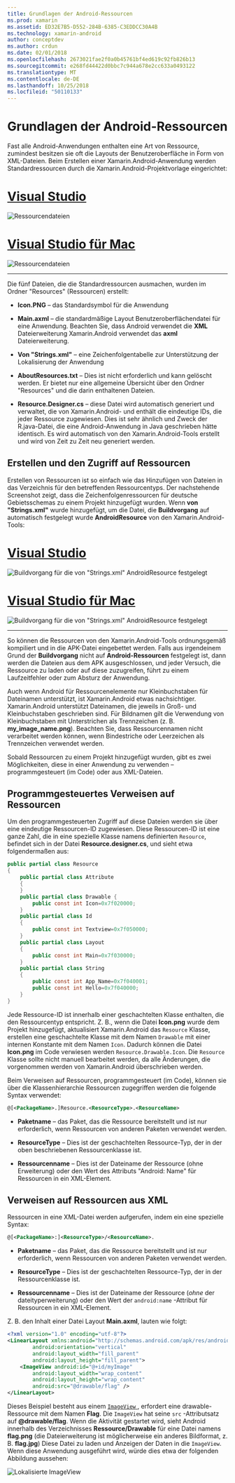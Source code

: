 ```yaml
---
title: Grundlagen der Android-Ressourcen
ms.prod: xamarin
ms.assetid: ED32E7B5-D552-284B-6385-C3EDDCC30A4B
ms.technology: xamarin-android
author: conceptdev
ms.author: crdun
ms.date: 02/01/2018
ms.openlocfilehash: 2673021fae2f0a0b45761bf4ed619c92fb826b13
ms.sourcegitcommit: e268fd44422d0bbc7c944a678e2cc633a0493122
ms.translationtype: MT
ms.contentlocale: de-DE
ms.lasthandoff: 10/25/2018
ms.locfileid: "50110133"
---
```

# <a name="android-resource-basics"></a>Grundlagen der Android-Ressourcen

Fast alle Android-Anwendungen enthalten eine Art von Ressource, zumindest besitzen sie oft die Layouts der Benutzeroberfläche in Form von XML-Dateien. Beim Erstellen einer Xamarin.Android-Anwendung werden Standardressourcen durch die Xamarin.Android-Projektvorlage eingerichtet:

# <a name="visual-studiotabwindows"></a>[Visual Studio](#tab/windows)

![Ressourcendateien](android-resource-basics-images/01-resource-files-vs.png)
 
# <a name="visual-studio-for-mactabmacos"></a>[Visual Studio für Mac](#tab/macos)

![Ressourcendateien](android-resource-basics-images/01-resource-files-xs.png)
 
-----

Die fünf Dateien, die die Standardressourcen ausmachen, wurden im Ordner "Resources" (Ressourcen) erstellt:

-  **Icon.PNG** &ndash; das Standardsymbol für die Anwendung

-  **Main.axml** &ndash; die standardmäßige Layout Benutzeroberflächendatei für eine Anwendung. Beachten Sie, dass Android verwendet die **XML** Dateierweiterung Xamarin.Android verwendet das **axml** Dateierweiterung.

-  **Von "Strings.xml"** &ndash; eine Zeichenfolgentabelle zur Unterstützung der Lokalisierung der Anwendung

-  **AboutResources.txt** &ndash; Dies ist nicht erforderlich und kann gelöscht werden. Er bietet nur eine allgemeine Übersicht über den Ordner "Resources" und die darin enthaltenen Dateien.

-  **Resource.Designer.cs** &ndash; diese Datei wird automatisch generiert und verwaltet, die von Xamarin.Android- und enthält die eindeutige IDs, die jeder Ressource zugewiesen. Dies ist sehr ähnlich und Zweck der R.java-Datei, die eine Android-Anwendung in Java geschrieben hätte identisch. Es wird automatisch von den Xamarin.Android-Tools erstellt und wird von Zeit zu Zeit neu generiert werden.


## <a name="creating-and-accessing-resources"></a>Erstellen und den Zugriff auf Ressourcen

Erstellen von Ressourcen ist so einfach wie das Hinzufügen von Dateien in das Verzeichnis für den betreffenden Ressourcentyps. Der nachstehende Screenshot zeigt, dass die Zeichenfolgenressourcen für deutsche Gebietsschemas zu einem Projekt hinzugefügt wurden. Wenn **von "Strings.xml"** wurde hinzugefügt, um die Datei, die **Buildvorgang** auf automatisch festgelegt wurde **AndroidResource** von den Xamarin.Android-Tools:

# <a name="visual-studiotabwindows"></a>[Visual Studio](#tab/windows)

![Buildvorgang für die von "Strings.xml" AndroidResource festgelegt](android-resource-basics-images/02-build-action-vs.png)
 
# <a name="visual-studio-for-mactabmacos"></a>[Visual Studio für Mac](#tab/macos)

![Buildvorgang für die von "Strings.xml" AndroidResource festgelegt](android-resource-basics-images/02-build-action-xs.png)
 
-----
 

So können die Ressourcen von den Xamarin.Android-Tools ordnungsgemäß kompiliert und in die APK-Datei eingebettet werden. Falls aus irgendeinem Grund der **Buildvorgang** nicht auf **Android-Ressourcen** festgelegt ist, dann werden die Dateien aus dem APK ausgeschlossen, und jeder Versuch, die Ressource zu laden oder auf diese zuzugreifen, führt zu einem Laufzeitfehler oder zum Absturz der Anwendung.

Auch wenn Android für Ressourcenelemente nur Kleinbuchstaben für Dateinamen unterstützt, ist Xamarin.Android etwas nachsichtiger. Xamarin.Android unterstützt Dateinamen, die jeweils in Groß- und Kleinbuchstaben geschrieben sind. Für Bildnamen gilt die Verwendung von Kleinbuchstaben mit Unterstrichen als Trennzeichen (z. B. **my\_image\_name.png**). Beachten Sie, dass Ressourcennamen nicht verarbeitet werden können, wenn Bindestriche oder Leerzeichen als Trennzeichen verwendet werden.

Sobald Ressourcen zu einem Projekt hinzugefügt wurden, gibt es zwei Möglichkeiten, diese in einer Anwendung zu verwenden &ndash; programmgesteuert (im Code) oder aus XML-Dateien.


## <a name="referencing-resources-programmatically"></a>Programmgesteuertes Verweisen auf Ressourcen

Um den programmgesteuerten Zugriff auf diese Dateien werden sie über eine eindeutige Ressourcen-ID zugewiesen. Diese Ressourcen-ID ist eine ganze Zahl, die in eine spezielle Klasse namens definierten `Resource`, befindet sich in der Datei **Resource.designer.cs**, und sieht etwa folgendermaßen aus:

```csharp
public partial class Resource
{
    public partial class Attribute
    {
    }
    public partial class Drawable {
        public const int Icon=0x7f020000;
    }
    public partial class Id
    {
        public const int Textview=0x7f050000;
    }
    public partial class Layout
    {
        public const int Main=0x7f030000;
    }
    public partial class String
    {
        public const int App_Name=0x7f040001;
        public const int Hello=0x7f040000;
    }
}
```

Jede Ressource-ID ist innerhalb einer geschachtelten Klasse enthalten, die den Ressourcentyp entspricht. Z. B., wenn die Datei **Icon.png** wurde dem Projekt hinzugefügt, aktualisiert Xamarin.Android das `Resource` Klasse, erstellen eine geschachtelte Klasse mit dem Namen `Drawable` mit einer internen Konstante mit dem Namen `Icon`.
Dadurch können die Datei **Icon.png** im Code verwiesen werden `Resource.Drawable.Icon`. Die `Resource` Klasse sollte nicht manuell bearbeitet werden, da alle Änderungen, die vorgenommen werden von Xamarin.Android überschrieben werden.

Beim Verweisen auf Ressourcen, programmgesteuert (im Code), können sie über die Klassenhierarchie Ressourcen zugegriffen werden die folgende Syntax verwendet:

```xml
@[<PackageName>.]Resource.<ResourceType>.<ResourceName>
```

-  **Paketname** &ndash; das Paket, das die Ressource bereitstellt und ist nur erforderlich, wenn Ressourcen von anderen Paketen verwendet werden.

-  **ResourceType** &ndash; Dies ist der geschachtelten Ressource-Typ, der in der oben beschriebenen Ressourcenklasse ist.

-  **Ressourcenname** &ndash; Dies ist der Dateiname der Ressource (ohne Erweiterung) oder den Wert des Attributs "Android: Name" für Ressourcen in ein XML-Element.


## <a name="referencing-resources-from-xml"></a>Verweisen auf Ressourcen aus XML

Ressourcen in eine XML-Datei werden aufgerufen, indem ein eine spezielle Syntax:

```xml
@[<PackageName>:]<ResourceType>/<ResourceName>.
```

-  **Paketname** &ndash; das Paket, das die Ressource bereitstellt und ist nur erforderlich, wenn Ressourcen von anderen Paketen verwendet werden.

-  **ResourceType** &ndash; Dies ist der geschachtelten Ressource-Typ, der in der Ressourcenklasse ist.

-  **Ressourcenname** &ndash; Dies ist der Dateiname der Ressource (*ohne* der dateityperweiterung) oder den Wert der `android:name` -Attribut für Ressourcen in ein XML-Element.

Z. B. den Inhalt einer Datei Layout **Main.axml**, lauten wie folgt:

```xml
<?xml version="1.0" encoding="utf-8"?>
<LinearLayout xmlns:android="http://schemas.android.com/apk/res/android"
        android:orientation="vertical"
        android:layout_width="fill_parent"
        android:layout_height="fill_parent">
    <ImageView android:id="@+id/myImage"
        android:layout_width="wrap_content"
        android:layout_height="wrap_content"
        android:src="@drawable/flag" />
</LinearLayout>
```

Dieses Beispiel besteht aus einem [ `ImageView` ](https://github.com/xamarin/recipes/tree/master/Recipes/android/controls/imageview) , erfordert eine drawable-Ressource mit dem Namen **Flag**. Die `ImageView` hat seine `src` -Attributsatz auf **@drawable/flag**. Wenn die Aktivität gestartet wird, sieht Android innerhalb des Verzeichnisses **Ressource/Drawable** für eine Datei namens **flag.png** (die Dateierweiterung ist möglicherweise ein anderes Bildformat, z. B. **flag.jpg**) Diese Datei zu laden und Anzeigen der Daten in die `ImageView`.
Wenn diese Anwendung ausgeführt wird, würde dies etwa der folgenden Abbildung aussehen:

![Lokalisierte ImageView](android-resource-basics-images/03-localized-screenshot.png)

